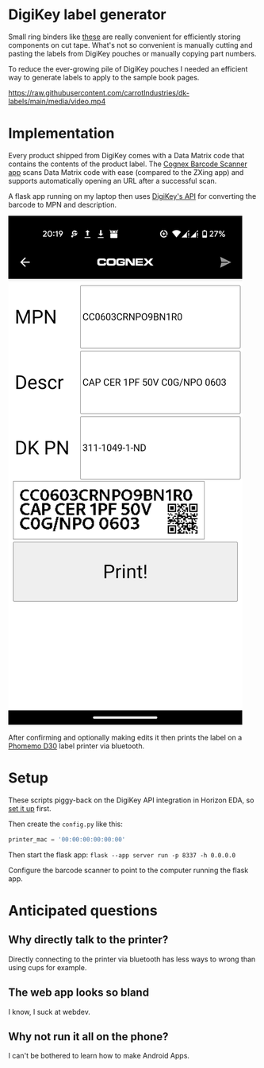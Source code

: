 DigiKey label generator
=======================

Small ring binders like [these](https://www.ebay.de/itm/252799830563) 
are really convenient for efficiently storing components on cut tape. 
What's not so convenient is manually cutting and pasting the labels 
from DigiKey pouches or manually copying part numbers.

To reduce the ever-growing pile of DigiKey pouches I needed an 
efficient way to generate labels to apply to the sample book pages.

https://raw.githubusercontent.com/carrotIndustries/dk-labels/main/media/video.mp4

# Implementation

Every product shipped from DigiKey comes with a Data Matrix code that 
contains the contents of the product label. The [Cognex Barcode Scanner 
app](https://play.google.com/store/apps/details?id=com.manateeworks.barcodescanners)
scans Data Matrix code with ease (compared to the ZXing app) and 
supports automatically opening an URL after a successful scan.

A flask app running on my laptop then uses [DigiKey's 
API](https://developer.digikey.com/products/barcode/barcoding/product2dbarcode)
for converting the barcode to MPN and description.

![Form with MPN, description and DK PN](media/app.png)

After confirming and optionally making edits it then prints the label 
on a [Phomemo 
D30](https://phomemo.com/de-de/products/d30-etikettenhersteller) label 
printer via bluetooth.

# Setup

These scripts piggy-back on the DigiKey API integration in Horizon EDA, 
so [set it 
up](https://horizon-eda.readthedocs.io/en/latest/digikey-api.html) 
first.

Then create the `config.py` like this:
```python
printer_mac = '00:00:00:00:00:00'
```

Then start the flask app: `flask --app server run -p 8337 -h 0.0.0.0`

Configure the barcode scanner to point to the computer running the 
flask app.

# Anticipated questions

## Why directly talk to the printer?

Directly connecting to the printer via bluetooth has less ways to wrong 
than using cups for example.

## The web app looks so bland

I know, I suck at webdev.

## Why not run it all on the phone?

I can't be bothered to learn how to make Android Apps.
